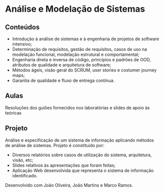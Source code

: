 # Análise e Modelação de Sistemas
## Conteúdos
* Introdução à análise de sistemas e à engenharia de projetos de software intensivo;
* Determinação de requisitos, gestão de requisitos, casos de uso na modelação funcional, modelação estrutural e comportamental;
* Engenharia direta e inversa de código, princípios e padrões de OOD, atributos de qualidade e arquitetura de software;
* Métodos ágeis, visão geral do SCRUM, user stories e costumer journey maps;
* Garantia de qualidade e fluxo de entrega contínua.
## Aulas
Resoluções dos guiões fornecidos nos laboratórias e slides de apoio às teóricas
## Projeto
Análise e especificação de um sistema de informação aplicando métodos de análise de sistemas. Projeto é constituido por:
* Diversos relatórios sobre casos de utilização do sistema, arquitetura, visão, etc;
* Slides relativos às apresentações que foram feitas;
* Aplicação Web desenvolvida que representa o sistema de informação identificado.

Desenvolvido com João Oliveira, João Martins e Marco Ramos.
